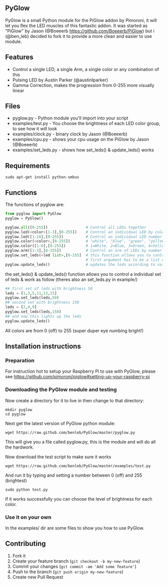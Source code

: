 ## PyGlow

PyGlow is a small Python module for the PiGlow addon by Pimoroni, it will let you flex the LED muscles of this fantastic addon.
It was started as "PiGlow" by Jason (@Boeeerb https://github.com/Boeeerb/PiGlow) but i (@ben_leb) decided to fork it to provide a more clean and easier to use module.


## Features

 - Control a single LED, a single Arm, a single color or any combination of this
 - Pulsing LED by Austin Parker (@austinlparker)
 - Gamma Correction, makes the progression from 0-255 more visually linear


## Files

 - pyglow.py - Python module you'll import into your script
 - examples/test.py - You choose the brightness of each LED color group, to see how it will look
 - examples/clock.py - binary clock by Jason (@Boeeerb)
 - examples/cpu.py - shows your cpu usage on the PiGlow by Jason (@Boeeerb)
 - examples/set_leds.py - shows how set_leds() & update_leds() works


## Requirements

    sudo apt-get install python-smbus


## Functions

The functions of pyglow are:

```python
from pyglow import PyGlow
pyglow = PyGlow()

pyglow.all([0-255])                 # Control all LEDs together
pyglow.led(<color>[1-3],[0-255])    # Control an individual LED by color + arm-number eg. "red2"
pyglow.led([1-18],[0-255])          # Control an individual LED number
pyglow.color(<color>,[0-255])       # "white", "blue", "green", "yellow", "orange", "red"
pyglow.color([1-6],[0-255])         # 1=White, 2=Blue, 3=Green, 4=Yellow, 5=Orange, 6=Red
pyglow.arm([1-3],[0-255])           # Control an arm of LEDs by number
pyglow.set_leds(<led list>,[0-255]  # this function allows you to control a individual set of leds
                                    # first argument has to be a list of leds [1-18] or <color>[1-18]
pyglow.update_leds()                # updates the leds according to values set with set_leds
```
the set_leds() & update_leds() function allows you to control a individual set of leds & work as follow (theres also an set_leds.py in example/)
```python
## first set of leds with brightness 50
leds = [1,3,5,11,13,15]
pyglow.set_leds(leds,50)
## second set with brightness 150
leds = [2,4,9]
pyglow.set_leds(leds,150)
## and now this lights up the leds
pyglow.update_leds()
```

All colors are from 0 (off) to 255 (super duper eye numbing bright!)



## Installation instructions


### Preparation

For instruction hot to setup your Raspberry Pi to use with PyGlow, please see
https://github.com/pimoroni/piglow#setting-up-your-raspberry-pi


### Downloading the PyGlow module and testing

Now create a directory for it to live in then change to that directory:

    mkdir pyglow
    cd pyglow

Next get the latest version of PyGlow python module:

    wget https://raw.github.com/benleb/PyGlow/master/pyglow.py

This will give you a file called pyglow.py, this is the module and will do all the hardwork.

Now download the test script to make sure it works

    wget https://raw.github.com/benleb/PyGlow/master/examples/test.py

And run it by typing and setting a number between 0 (off) and 255 (brightest)

    sudo python test.py

If it works successfully you can choose the level of brightness for each color.

### Use it on your own

In the examples/ dir are some files to show you how to use PyGlow.

## Contributing

1. Fork it
2. Create your feature branch (`git checkout -b my-new-feature`)
3. Commit your changes (`git commit -am 'Add some feature'`)
4. Push to the branch (`git push origin my-new-feature`)
5. Create new Pull Request
